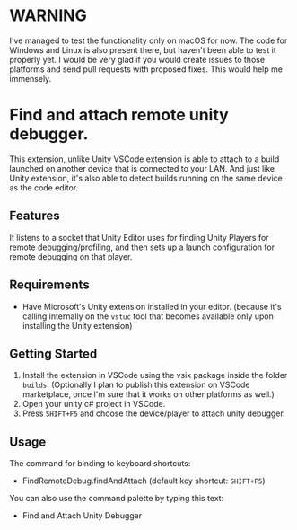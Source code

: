 # WARNING
I've managed to test the functionality only on macOS for now. The code for Windows and Linux is also present there, but haven't been able to test it properly yet. I would be very glad if you would create issues to those platforms and send pull requests with proposed fixes. This would help me immensely. 

# Find and attach remote unity debugger.

This extension, unlike Unity VSCode extension is able to attach to a build launched on another device that is connected to your LAN. And just like Unity extension, it's also able to detect builds running on the same device as the code editor.

## Features

It listens to a socket that Unity Editor uses for finding Unity Players for remote debugging/profiling, and then sets up a launch configuration for remote debugging on that player.

## Requirements
- Have Microsoft's Unity extension installed in your editor. (because it's calling internally on the `vstuc` tool that becomes available only upon installing the Unity extension)

## Getting Started

1. Install the extension in VSCode using the vsix package inside the folder `builds`. (Optionally I plan to publish this extension on VSCode marketplace, once I'm sure that it works on other platforms as well.)
2. Open your unity c# project in VSCode.
3. Press `SHIFT+F5` and choose the device/player to attach unity debugger.

## Usage

The command for binding to keyboard shortcuts:
- FindRemoteDebug.findAndAttach (default key shortcut: `SHIFT+F5`)

You can also use the command palette by typing this text:
- Find and Attach Unity Debugger